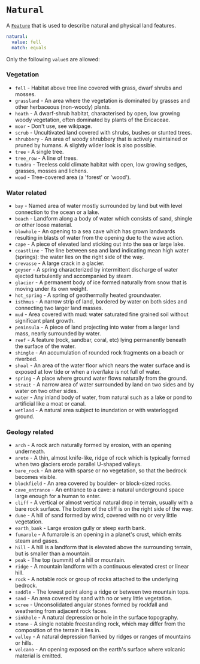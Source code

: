 # `Natural`

A [`Feature`](../settings/feature.md) that is used to describe natural and physical land features.

```yml
natural:
  value: fell
  match: equals
```

Only the following `value`s are allowed:

### Vegetation

* `fell` - Habitat above tree line covered with grass, dwarf shrubs and mosses.
* `grassland` - An area where the vegetation is dominated by grasses and other herbaceous (non-woody) plants.
* `heath` - A dwarf-shrub habitat, characterised by open, low growing woody vegetation, often dominated by plants of the Ericaceae.
* `moor` - Don't use, see wikipage.
* `scrub` - Uncultivated land covered with shrubs, bushes or stunted trees.
* `shrubbery` - An area of woody shrubbery that is actively maintained or pruned by humans. A slightly wilder look is also possible.
* `tree` - A single tree.
* `tree_row` - A line of trees.
* `tundra` - Treeless cold climate habitat with open, low growing sedges, grasses, mosses and lichens.
* `wood` - Tree-covered area (a 'forest' or 'wood').

### Water related

* `bay` - Named area of water mostly surrounded by land but with level connection to the ocean or a lake.
* `beach` - Landform along a body of water which consists of sand, shingle or other loose material.
* `blowhole` - An opening to a sea cave which has grown landwards resulting in blasts of water from the opening due to the wave action.
* `cape` - A piece of elevated land sticking out into the sea or large lake.
* `coastline` - The line between sea and land indicating mean high water (springs): the water lies on the right side of the way.
* `crevasse` - A large crack in a glacier.
* `geyser` - A spring characterized by intermittent discharge of water ejected turbulently and accompanied by steam.
* `glacier` - A permanent body of ice formed naturally from snow that is moving under its own weight.
* `hot_spring` - A spring of geothermally heated groundwater.
* `isthmus` - A narrow strip of land, bordered by water on both sides and connecting two larger land masses.
* `mud` - Area covered with mud: water saturated fine grained soil without significant plant growth.
* `peninsula` - A piece of land projecting into water from a larger land mass, nearly surrounded by water.
* `reef` - A feature (rock, sandbar, coral, etc) lying permanently beneath the surface of the water.
* `shingle` - An accumulation of rounded rock fragments on a beach or riverbed.
* `shoal` - An area of the water floor which nears the water surface and is exposed at low tide or when a river/lake is not full of water.
* `spring` - A place where ground water flows naturally from the ground.
* `strait` - A narrow area of water surrounded by land on two sides and by water on two other sides.
* `water` - Any inland body of water, from natural such as a lake or pond to artificial like a moat or canal.
* `wetland` - A natural area subject to inundation or with waterlogged ground.

### Geology related

* `arch` - A rock arch naturally formed by erosion, with an opening underneath.
* `arete` - A thin, almost knife-like, ridge of rock which is typically formed when two glaciers erode parallel U-shaped valleys.
* `bare_rock` - An area with sparse or no vegetation, so that the bedrock becomes visible.
* `blockfield` - An area covered by boulder- or block-sized rocks.
* `cave_entrance` - An entrance to a cave: a natural underground space large enough for a human to enter.
* `cliff` - A vertical or almost vertical natural drop in terrain, usually with a bare rock surface. The bottom of the cliff is on the right side of the way.
* `dune` - A hill of sand formed by wind, covered with no or very little vegetation.
* `earth_bank` - Large erosion gully or steep earth bank.
* `fumarole` - A fumarole is an opening in a planet's crust, which emits steam and gases.
* `hill` - A hill is a landform that is elevated above the surrounding terrain, but is smaller than a mountain.
* `peak` - The top (summit) of a hill or mountain.
* `ridge` - A mountain landform with a continuous elevated crest or linear hill.
* `rock` - A notable rock or group of rocks attached to the underlying bedrock.
* `saddle` - The lowest point along a ridge or between two mountain tops.
* `sand` - An area covered by sand with no or very little vegetation.
* `scree` - Unconsolidated angular stones formed by rockfall and weathering from adjacent rock faces.
* `sinkhole` - A natural depression or hole in the surface topography.
* `stone` - A single notable freestanding rock, which may differ from the composition of the terrain it lies in.
* `valley` - A natural depression flanked by ridges or ranges of mountains or hills.
* `volcano` - An opening exposed on the earth's surface where volcanic material is emitted.
